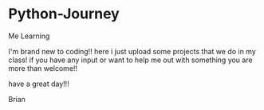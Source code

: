 # Python-Journey
Me Learning 

I'm brand new to coding!! here i just upload some projects that we do in my class! if you have any input or want to help me out with something you are more than welcome!!

have a great day!!!

Brian
